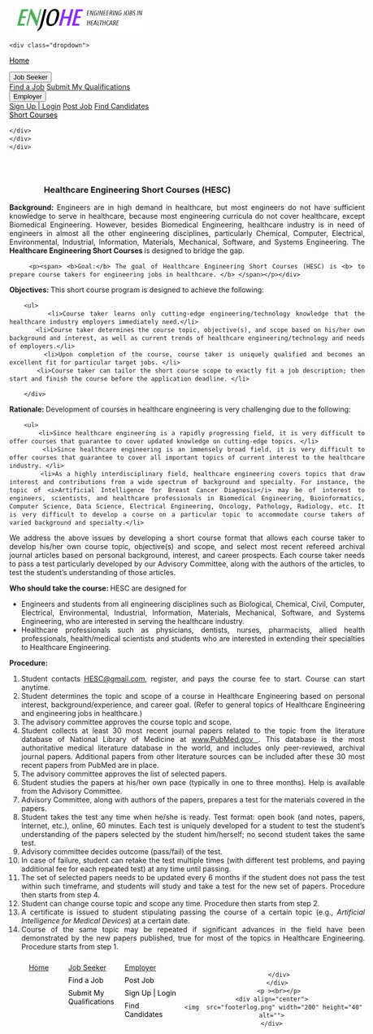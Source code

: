 




<!doctype html>
<html>
<head>
<meta charset="UTF-8">
<title>ENJOHE Engineering Jobs In Healthcare</title>
<style type="text/css">
</style>
<link rel="stylesheet" href="sheet.css" type="text/css">
</head>

<body>
	
<div style="border-bottom: 3px;">	
	<div style="margin-bottom: 10px">
<span style="padding-left: 15px" ><img src="logo2.png" width="250" height="50" alt=""/> </span>
<div class="nav">
	
    <div class="dropdown">
  <a id="on-hover" class="dropbtn font1" onmouseover="bigImg()" onmouseout="normalImg()" style="color:black" href="index.html">Home </a>
  <div class="dropdown-content">
  </div>
</div>
	
<div class="dropdown">
  <button class="dropbtn font1">Job Seeker</button>
  <div class="dropdown-content">
	  <div class="font1">
    <a href="search_job.php">Find a Job</a>
    <a href="submit_info.php">Submit My Qualifications</a>
	  </div>
    
  </div>
</div>
	<div class="dropdown">
  <button class="dropbtn font1">Employer</button>
  <div class="dropdown-content">
	   <div class="font1">
        <a href="register.php">Sign Up | Login</a>
        <a href="postjob.php">Post Job</a>
		<a href="find_seekers.php">Find Candidates</a>
        </div>
  </div>
</div>

 <div class="dropdown">
  <a id="on-hover-course" class="dropbtn font1" onmouseover="bigImg1()" onmouseout="normalImg1()" style="color:black" href="short_course.html">Short Courses </a>
  <div class="dropdown-content">
  </div>
</div>

	</div>
	</div>
	</div>


	
		
<div class="font1">
<div style=" padding-top: 10px;" align="center">
	<h3 style="padding-top: 20px;" ><span class="font1">Healthcare Engineering Short Courses (HESC)</span></h3>	
</div>

<div align="center">
<div style="width: 700px; text-align:justify;">
		<p><span> <b> Background: </b> Engineers are in high demand in healthcare, but most engineers do not have sufficient knowledge to serve in healthcare, because most engineering curricula do not cover healthcare, except Biomedical Engineering. However, besides Biomedical Engineering, healthcare industry is in need of engineers in almost all the other engineering disciplines, particularly Chemical, Computer, Electrical, Environmental, Industrial, Information, Materials, Mechanical, Software, and Systems Engineering. The <b> Healthcare Engineering Short Courses </b> is designed to bridge the gap.</span></p>
	
    	<p><span> <b>Goal:</b> The goal of Healthcare Engineering Short Courses (HESC) is <b> to prepare course takers for engineering jobs in healthcare. </b> </span></p></div>


<div style="width: 700px; text-align:justify;">
		<p><span> <b>Objectives: </b>This short course program is designed to achieve the following: </span></p>

        <ul>
           <li>Course taker learns only cutting-edge engineering/technology knowledge that the healthcare industry employers immediately need.</li>
           <li>Course taker determines the course topic, objective(s), and scope based on his/her own background and interest, as well as current trends of healthcare engineering/technology and needs of employers.</li>
           <li>Upon completion of the course, course taker is uniquely qualified and becomes an excellent fit for particular target jobs. </li>
           <li>Course taker can tailor the short course scope to exactly fit a job description; then start and finish the course before the application deadline. </li>
</ul>  
    	
        </div>

<div style="width: 700px; text-align:justify;">
		<p><span> <b>Rationale: </b>Development of courses in healthcare engineering is very challenging due to the following: </span></p>

        <ul>
           <li>Since healthcare engineering is a rapidly progressing field, it is very difficult to offer courses that guarantee to cover updated knowledge on cutting-edge topics. </li>
           <li>Since healthcare engineering is an immensely broad field, it is very difficult to offer courses that guarantee to cover all important topics of current interest to the healthcare industry. </li>
           <li>As a highly interdisciplinary field, healthcare engineering covers topics that draw interest and contributions from a wide spectrum of background and specialty. For instance, the topic of <i>Artificial Intelligence for Breast Cancer Diagnosis</i> may be of interest to engineers, scientists, and healthcare professionals in Biomedical Engineering, Bioinformatics, Computer Science, Data Science, Electrical Engineering, Oncology, Pathology, Radiology, etc. It is very difficult to develop a course on a particular topic to accommodate course takers of varied background and specialty.</li>
           
</ul>  
</div>

<div style="width: 700px; text-align:justify;">
		<p><span>We address the above issues by developing a short course format that allows each course taker to develop his/her own course topic, objective(s) and scope, and select most recent refereed archival journal articles based on personal background, interest, and career prospects. Each course taker needs to pass a test particularly developed by our Advisory Committee, along with the authors of the articles, to test the student’s understanding of those articles. </span></p>

       
</div>

<div style="width: 700px; text-align:justify;">
		<p><span> <b> Who should take the course: </b> HESC are designed for </span></p>
	<ul>
           <li>Engineers and students from all engineering disciplines such as Biological, Chemical, Civil, Computer, Electrical, Environmental, Industrial, Information, Materials, Mechanical, Software, and Systems Engineering, who are interested in serving the healthcare industry.</li>
           <li>Healthcare professionals such as physicians, dentists, nurses, pharmacists, allied health professionals, health/medical scientists and students who are interested in extending their specialties to Healthcare Engineering.</li>
</ul>  
    	

</div>


<div style="width: 700px; text-align:justify;">
		<p><span> <b> Procedure: </b> </span></p>
	<ol>
           <li>Student contacts <a href="HESC@gmail.com">HESC@gmail.com</a>, register, and pays the course fee to start. Course can start anytime.</li>
           <li>Student determines the topic and scope of a course in Healthcare Engineering based on personal interest, background/experience, and career goal. (Refer to general topics of Healthcare Engineering and engineering jobs in healthcare.)</li>
           <li>The advisory committee approves the course topic and scope.</li>
           <li>Student collects at least 30 most recent journal papers related to the topic from the literature database of National Library of Medicine at <a href="www.PubMed.gov"> www.PubMed.gov </a>.  This database is the most authoritative medical literature database in the world, and includes only peer-reviewed, archival journal papers.  Additional papers from other literature sources can be included after these 30 most recent papers from PubMed are in place.</li>
           <li>The advisory committee approves the list of selected papers.</li>
           <li>Student studies the papers at his/her own pace (typically in one to three months). Help is available from the Advisory Committee.  </li>
           <li>Advisory Committee, along with authors of the papers, prepares a test for the materials covered in the papers. </li>
           <li>Student takes the test any time when he/she is ready. Test format: open book (and notes, papers, Internet, etc.), online, 60 minutes. Each test is uniquely developed for a student to test the student’s understanding of the papers selected by the student him/herself; no second student takes the same test.</li>
           <li>Advisory committee decides outcome (pass/fail) of the test.</li>
           <li>In case of failure, student can retake the test multiple times (with different test problems, and paying additional fee for each repeated test) at any time until passing.</li>
           <li>The set of selected papers needs to be updated every 6 months if the student does not pass the test within such timeframe, and students will study and take a test for the new set of papers. Procedure then starts from step 4.</li>
           <li>Student can change course topic and scope any time. Procedure then starts from step 2. </li>
           <li>A certificate is issued to student stipulating passing the course of a certain topic (e.g., <i> Artificial Intelligence for Medical Devices</i>) at a certain date. </li>
           <li>Course of the same topic may be repeated if significant advances in the field have been demonstrated by the new papers published, true for most of the topics in Healthcare Engineering. Procedure starts from step 1.</li>
</ol>  
    	

</div>




</div>
	
    
    
  <footer>
		<div align="center" class="font1"> 
           <div style="padding-top:10px; display:inline-flex; ">
            <div style="padding-left: 5px; width:120px">
                <a href="index.html" class="bottombut">Home</a>
            </div>
            <div style="padding-left: 5px; display:block; width:120px; text-align:left">
                <div> <a class="bottombut" href="search_job.php">Job Seeker</a></div>
                <div style="padding-top:8px"><a href="search_job.php" style=" text-decoration: none; color:black; " >Find a Job</a></div>
                <div style="padding-top:8px"><a href="submit_info.php" style=" text-decoration: none; color:black; padding-top:5px" >Submit My <br> Qualifications</a></div>
            </div>
            <div style="padding-left:5px; display:block; width:120px; text-align:left">
                <a class="bottombut" href="postjob.php">Employer</a>
                <div style="padding-top:8px"><a href="postjob.php" style="text-decoration: none; color:black;  padding-top:5px">Post Job</a></div>
                <div style="padding-top:8px"><a href="register.php" style="text-decoration: none; color:black;padding-top:5px ">Sign Up | Login</a> </div>
                <div style="padding-top:8px"><a href="find_seekers.php" style="text-decoration: none; color:black;padding-top:5px ">Find Candidates</a></div>
            </div>

        </div>
       </div>
		<p ><br></p>
    <div align="center">
     <img  src="footerlog.png" width="200" height="40" alt="">
    </div>
</footer>
</body>

<script>
function bigImg() {
  document.getElementById("on-hover").style.color = "white";
}

function normalImg() {
  document.getElementById("on-hover").style.color = "black";
}

function bigImg1() {
  document.getElementById("on-hover-course").style.color = "white";
}

function normalImg1() {
    document.getElementById("on-hover-course").style.color = "black";
}

</script>

</html>
